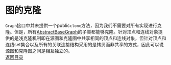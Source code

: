 # 图的克隆  
`Graph`接口中并未提供一个public`clone`方法，因为我们不需要对所有实现进行克隆。但是，所有[AbstractBaseGraph](https://jgrapht.org/javadoc/org/jgrapht/graph/AbstractBaseGraph.html)的子类都能够克隆。针对顶点和连线对象提供的是浅克隆机制即在源图和克隆图中共享相同的顶点和连线对象，但针对顶点和连线set集合以及所有的关联连接结构采用的是拷贝而非共享的方式，因此可以说源图和克隆图之间是相互独立的。  
[返回目录](https://github.com/roysong/reseachTec/tree/master/graph/jGraphT/apply/dev#jgrapht%E5%BC%80%E5%8F%91%E6%8C%87%E5%8D%97%E6%80%BB%E7%BA%B2)
